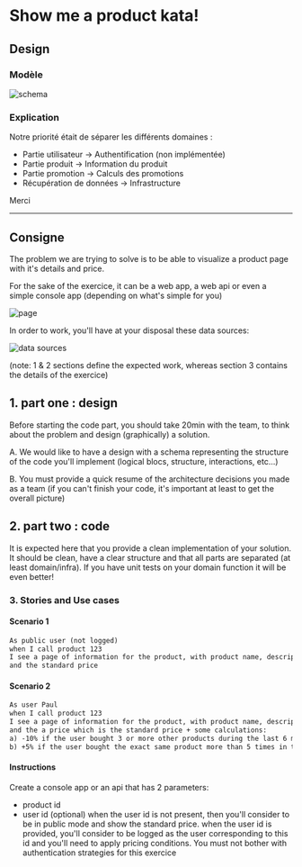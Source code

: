 # Show me a product kata!

## Design

### Modèle

![schema](https://cdn.discordapp.com/attachments/727912518118408315/854391771978661978/Untitled_Diagram.png)

### Explication

Notre priorité était de séparer les différents domaines :
 - Partie utilisateur -> Authentification (non implémentée)
 - Partie produit -> Information du produit
 - Partie promotion -> Calculs des promotions
 - Récupération de données -> Infrastructure

Merci

___

## Consigne

The problem we are trying to solve is to be able to visualize a product page with it's details and price.

For the sake of the exercice, it can be a web app, a web api or even a simple console app (depending on what's simple for you)


![page](https://gist.githubusercontent.com/rhwy/566e141f64f188a3b0772c8716900d22/raw/d9eb5e0194a7ee3a08b9abfd1278358b20662cb5/page.png)

In order to work, you'll have at your disposal these data sources:

![data sources](https://gist.githubusercontent.com/rhwy/566e141f64f188a3b0772c8716900d22/raw/bd24725f93ed593d731f1a74be97362644a53492/databases.png)

(note: 1 & 2 sections define the expected work, whereas section 3 contains the details of the exercice)

## 1. part one : design

Before starting the code part, you should take 20min with the team, to think about the problem and design (graphically) a solution.

A. We would like to have a design with a schema representing the structure of the code you'll implement (logical blocs, structure, interactions, etc...)

B. You must provide a quick resume of the architecture decisions you made as a team (if you can't finish your code, it's important at least to get the overall picture)

## 2. part two : code

It is expected here that you provide a clean implementation of your solution. It should be clean, have a clear structure and that all parts are separated (at least domain/infra). If you have unit tests on your domain function it will be even better!


### 3. Stories and Use cases

#### Scenario 1
```md
As public user (not logged)
when I call product 123
I see a page of information for the product, with product name, description, category, details (key, value) 
and the standard price
```


#### Scenario 2
```md
As user Paul
when I call product 123
I see a page of information for the product, with product name, description, category, details (key, value) 
and the a price which is the standard price + some calculations:
a) -10% if the user bought 3 or more other products during the last 6 months
b) +5% if the user bought the exact same product more than 5 times in the last year
```

#### Instructions

Create a console app or an api that has 2 parameters:
- product id
- user id (optional)
when the user id is not present, then you'll consider to be in public mode and show the standard price.
when the user id is provided, you'll consider to be logged as the user corresponding to this id and you'll need to apply pricing conditions. 
You must not bother with authentication strategies for this exercice